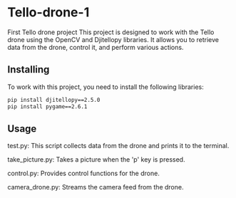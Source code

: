 # Tello-drone-1
First Tello drone project
This project is designed to work with the Tello drone using the OpenCV and Djitellopy libraries. It allows you to retrieve data from the drone, control it, and perform various actions.

## Installing
To work with this project, you need to install the following libraries:
```bash
pip install djitellopy==2.5.0
pip install pygame==2.6.1 
```
## Usage
test.py: This script collects data from the drone and prints it to the terminal.

take_picture.py: Takes a picture when the 'p' key is pressed.

control.py: Provides control functions for the drone.

camera_drone.py: Streams the camera feed from the drone.
